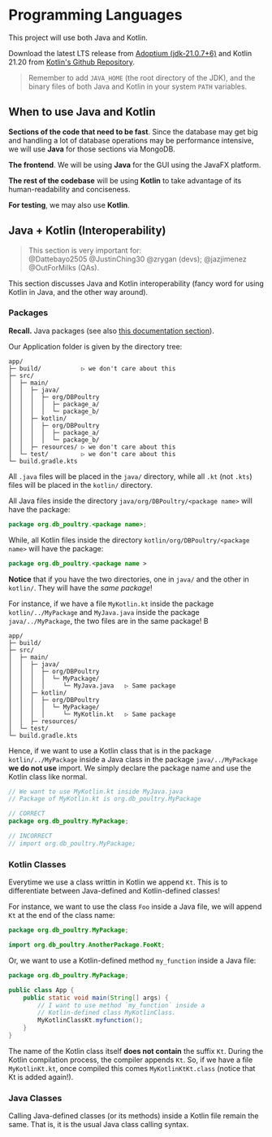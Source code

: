# Programming Languages

This project will use both Java and Kotlin.

Download the latest LTS release from [Adoptium (jdk-21.0.7+6)](https://adoptium.net/) and Kotlin 21.20 from [Kotlin's Github Repository](https://github.com/JetBrains/kotlin/releases/tag/v2.1.20).

> Remember to add `JAVA_HOME` (the root directory of the JDK), and the binary files of both Java and Kotlin in your system `PATH` variables.

## When to use Java and Kotlin

**Sections of the code that need to be fast**. Since the database may get big and handling a lot of database operations may be performance intensive, we will use **Java** for those sections via MongoDB.

**The frontend**. We will be using **Java** for the GUI using the JavaFX platform.

**The rest of the codebase** will be using **Kotlin** to take advantage of its human-readability and conciseness.

**For testing**, we may also use **Kotlin**.



## Java + Kotlin (Interoperability)

> This section is very important for: <br>
> @Dattebayo2505 @JustinChing30 @zrygan (devs); @jazjimenez @OutForMilks (QAs).

This section discusses Java and Kotlin interoperability (fancy word for using Kotlin in Java, and the other way around).

### Packages
**Recall.** Java packages (see also [this documentation section](https://docs.oracle.com/javase/tutorial/java/package/index.html)).

Our Application folder is given by the directory tree:

```
app/
├─ build/           ▷ we don't care about this
├─ src/
│  ├─ main/
│  │  ├─ java/
│  │  │  ├─ org/DBPoultry 
│  │  │  │  ├─ package_a/ 
│  │  │  │  └─ package_b/ 
│  │  ├─ kotlin/
│  │  │  ├─ org/DBPoultry 
│  │  │  │  ├─ package_a/ 
│  │  │  │  └─ package_b/ 
│  │  ├─ resources/ ▷ we don't care about this
│  └─ test/         ▷ we don't care about this
└─ build.gradle.kts
```

All `.java` files will be placed in the `java/` directory, while all `.kt` (not `.kts`) files will be placed in the `kotlin/` directory.

All Java files inside the directory `java/org/DBPoultry/<package name>` will have the package:

```java
package org.db_poultry.<package name>;
```

While, all Kotlin files inside the directory `kotlin/org/DBPoultry/<package name>` will have the package:

```kotlin
package org.db_poultry.<package name >
```

**Notice** that if you have the two directories, one in `java/` and the other in `kotlin/`. They will have the *same package*! 

For instance, if we have a file `MyKotlin.kt` inside the package `kotlin/../MyPackage` and `MyJava.java` inside the package `java/../MyPackage`, the two files are in the same package! B

```
app/
├─ build/           
├─ src/
│  ├─ main/
│  │  ├─ java/
│  │  │  ├─ org/DBPoultry 
│  │  │  │  └─ MyPackage/
│  │  │  │     └─ MyJava.java   ▷ Same package
│  │  ├─ kotlin/
│  │  │  ├─ org/DBPoultry 
│  │  │  │  └─ MyPackage/
│  │  │  │     └─ MyKotlin.kt   ▷ Same package
│  │  ├─ resources/ 
│  └─ test/         
└─ build.gradle.kts
```

Hence, if we want to use a Kotlin class that is in the package `kotlin/../MyPackage` inside a Java class in the package `java/../MyPackage` **we do not use** import. We simply declare the package name and use the Kotlin class like normal.

```java
// We want to use MyKotlin.kt inside MyJava.java
// Package of MyKotlin.kt is org.db_poultry.MyPackage

// CORRECT
package org.db_poultry.MyPackage;

// INCORRECT
// import org.db_poultry.MyPackage;
```

### Kotlin Classes

Everytime we use a class writtin in Kotlin we append `Kt`. This is to differentiate between Java-defined and Kotlin-defined classes!

For instance, we want to use the class `Foo` inside a Java file, we will append `Kt` at the end of the class name:

```java
package org.db_poultry.MyPackage;

import org.db_poultry.AnotherPackage.FooKt;
```

Or, we want to use a Kotlin-defined method `my_function` inside a Java file:

```java
package org.db_poultry.MyPackage;

public class App {
    public static void main(String[] args) {
        // I want to use method `my_function` inside a 
        // Kotlin-defined class MyKotlinClass.
        MyKotlinClassKt.myfunction();
    }
}
```

The name of the Kotlin class itself **does not contain** the suffix `Kt`. During the Kotlin compilation process, the compiler appends `Kt`. So, if we have a file `MyKotlinKt.kt`, once compiled this comes `MyKotlinKtKt.class` (notice that Kt is added again!).

### Java Classes

Calling Java-defined classes (or its methods) inside a Kotlin file remain the same. That is, it is the usual Java class calling syntax. 
